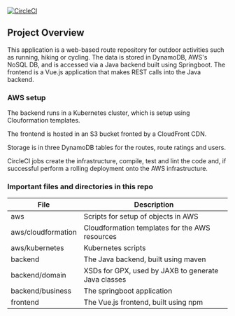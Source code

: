 [![CircleCI](https://dl.circleci.com/status-badge/img/gh/jpickup/udacity-capstone/tree/main.svg?style=svg)](https://dl.circleci.com/status-badge/redirect/gh/jpickup/udacity-capstone/tree/main)

## Project Overview
This application is a web-based route repository for outdoor activities such as running, hiking or cycling. The data
is stored in DynamoDB, AWS's NoSQL DB, and is accessed via a Java backend built using Springboot. The frontend is a Vue.js application that makes REST calls into the Java backend. 

### AWS setup
The backend runs in a Kubernetes cluster, which is setup using Clouformation templates.

The frontend is hosted in an S3 bucket fronted by a CloudFront CDN.

Storage is in three DynamoDB tables for the routes, route ratings and users.

CircleCI jobs create the infrastructure, compile, test and lint the code and, if successful perform a rolling deployment onto the AWS infrastructure.


### Important files and directories in this repo
| File               | Description                                                                |
| ------------------ | -------------------------------------------------------------------------- |
| aws                | Scripts for setup of objects in AWS                                        |
| aws/cloudformation | Cloudformation templates for the AWS resources                             |
| aws/kubernetes     | Kubernetes scripts                                                         |
| backend            | The Java backend, built using maven                                        |
| backend/domain     | XSDs for GPX, used by JAXB to generate Java classes                        |
| backend/business   | The springboot application                                                 |
| frontend           | The Vue.js frontend, built using npm                                       |